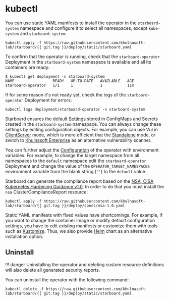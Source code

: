 # kubectl

You can use static YAML manifests to install the operator in the `starboard-system` namespace and configure it to select
all namespaces, except `kube-system` and `starboard-system`.

```
kubectl apply -f https://raw.githubusercontent.com/khulnasoft-lab/starboard/{{ git.tag }}/deploy/static/starboard.yaml
```

To confirm that the operator is running, check that the `starboard-operator` Deployment in the `starboard-system`
namespace is available and all its containers are ready:

```console
$ kubectl get deployment -n starboard-system
NAME                 READY   UP-TO-DATE   AVAILABLE   AGE
starboard-operator   1/1     1            1           11m
```

If for some reason it's not ready yet, check the logs of the `starboard-operator` Deployment for errors:

```
kubectl logs deployment/starboard-operator -n starboard-system
```

Starboard ensures the default [Settings] stored in ConfigMaps and Secrets created in the `starboard-system` namespace.
You can always change these settings by editing configuration objects. For example, you can use Vul in [ClientServer]
mode, which is more efficient that the [Standalone] mode, or switch to [Khulnasoft Enterprise] as an alternative vulnerability
scanner.

You can further adjust the [Configuration](./../configuration.md) of the operator with environment variables. For
example, to change the target namespace from all namespaces to the `default` namespace edit the `starboard-operator`
Deployment and change the value of the `OPERATOR_TARGET_NAMESPACES` environment variable from the blank string
(`""`) to the `default` value.

Starboard can generate the compliance report based on the [NSA, CISA Kubernetes Hardening Guidance v1.0]. In order to do
that you must install the `nsa` ClusterComplianceReport resource:

```
kubectl apply -f https://raw.githubusercontent.com/khulnasoft-lab/starboard/{{ git.tag }}/deploy/specs/nsa-1.0.yaml
```

Static YAML manifests with fixed values have shortcomings. For example, if you want to change the container image or
modify default configuration settings, you have to edit existing manifests or customize them with tools such as
[Kustomize]. Thus, we also provide [Helm] chart as an alternative installation option.

## Uninstall

!!! danger
    Uninstalling the operator and deleting custom resource definitions will also delete all generated security reports.

You can uninstall the operator with the following command:

```
kubectl delete -f https://raw.githubusercontent.com/khulnasoft-lab/starboard/{{ git.tag }}/deploy/static/starboard.yaml
```

[Settings]: ./../../settings.md
[Standalone]: ./../../vulnerability-scanning/vul.md#standalone
[ClientServer]: ./../../vulnerability-scanning/vul.md#clientserver
[Khulnasoft Enterprise]: ./../../vulnerability-scanning/khulnasoft-enterprise.md
[Kustomize]: https://kustomize.io
[Helm]: ./helm.md
[NSA, CISA Kubernetes Hardening Guidance v1.0]: ./../../specs/NSA_Kubernetes_Hardening_Guidance_1.0.pdf
